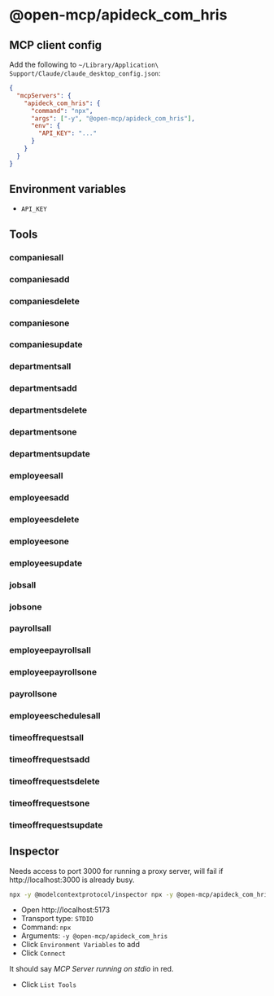 # @open-mcp/apideck_com_hris

## MCP client config

Add the following to `~/Library/Application\ Support/Claude/claude_desktop_config.json`:

```json
{
  "mcpServers": {
    "apideck_com_hris": {
      "command": "npx",
      "args": ["-y", "@open-mcp/apideck_com_hris"],
      "env": {
        "API_KEY": "..."
      }
    }
  }
}
```

## Environment variables

- `API_KEY`

## Tools

### companiesall

### companiesadd

### companiesdelete

### companiesone

### companiesupdate

### departmentsall

### departmentsadd

### departmentsdelete

### departmentsone

### departmentsupdate

### employeesall

### employeesadd

### employeesdelete

### employeesone

### employeesupdate

### jobsall

### jobsone

### payrollsall

### employeepayrollsall

### employeepayrollsone

### payrollsone

### employeeschedulesall

### timeoffrequestsall

### timeoffrequestsadd

### timeoffrequestsdelete

### timeoffrequestsone

### timeoffrequestsupdate

## Inspector

Needs access to port 3000 for running a proxy server, will fail if http://localhost:3000 is already busy.

```bash
npx -y @modelcontextprotocol/inspector npx -y @open-mcp/apideck_com_hris
```

- Open http://localhost:5173
- Transport type: `STDIO`
- Command: `npx`
- Arguments: `-y @open-mcp/apideck_com_hris`
- Click `Environment Variables` to add
- Click `Connect`

It should say _MCP Server running on stdio_ in red.

- Click `List Tools`
